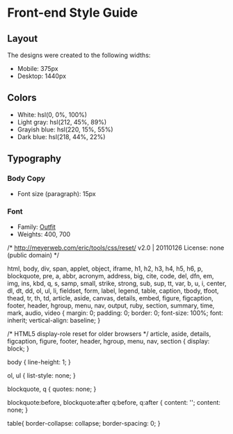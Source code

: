 # Front-end Style Guide

## Layout

The designs were created to the following widths:

- Mobile: 375px
- Desktop: 1440px

## Colors

- White: hsl(0, 0%, 100%)
- Light gray: hsl(212, 45%, 89%)
- Grayish blue: hsl(220, 15%, 55%)
- Dark blue: hsl(218, 44%, 22%)

## Typography

### Body Copy

- Font size (paragraph): 15px

### Font

- Family: [Outfit](https://fonts.google.com/specimen/Outfit)
- Weights: 400, 700


/* http://meyerweb.com/eric/tools/css/reset/
v2.0 | 20110126
License: none (public domain)
*/

html, body, div, span, applet, object, iframe,
h1, h2, h3, h4, h5, h6, p, blockquote, pre,
a, abbr, acronym, address, big, cite, code,
del, dfn, em, img, ins, kbd, q, s, samp,
small, strike, strong, sub, sup, tt, var,
b, u, i, center,
dl, dt, dd, ol, ul, li,
fieldset, form, label, legend,
table, caption, tbody, tfoot, thead, tr, th, td,
article, aside, canvas, details, embed,
figure, figcaption, footer, header, hgroup,
menu, nav, output, ruby, section, summary,
time, mark, audio, video {
margin: 0;
padding: 0;
border: 0;
font-size: 100%;
font: inherit;
vertical-align: baseline;
}

/* HTML5 display-role reset for older browsers */
article, aside, details, figcaption, figure,
footer, header, hgroup, menu, nav, section {
display: block;
}

body {
line-height: 1;
}

ol, ul {
list-style: none;
}

blockquote, q {
quotes: none;
}

blockquote:before, blockquote:after
q:before, q:after {
content: '';
content: none;
}

table{
border-collapse: collapse;
border-spacing: 0;
}
